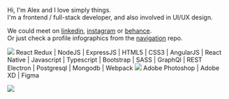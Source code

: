 Hi, I'm Alex and I love simply things.  
I'm a frontend / full-stack developer, and also involved in UI/UX design.  

We could meet on [linkedin], [instagram] or [behance].  
Or just check a profile infographics from the [navigation] repo.  


<img src = "./hadabr/hadabr/blob/master/assets/DEVELOPMENT.png"/>
React Redux | NodeJS | ExpressJS | HTML5 | CSS3 | AngularJS | React Native | Javascript | Typescript | Bootstrap | SASS | GraphQl | REST    
Electron | Postgresql | Mongodb | Webpack
<img src = "./hadabr/assets/ui-design.png"/>  
Adobe Photoshop | Adobe XD | Figma  

[<img src = "./hadabr/assets/brandband-logo.png"/>](brandband.io)




   [linkedin]: <http://angularjs.org>
   [instagram]: <https://www.instagram.com/pockethabr>
   [behance]: <https://www.behance.net/alexdovghi6c9c>
   [navigation]: <https://github.com/hadabr/navigation>